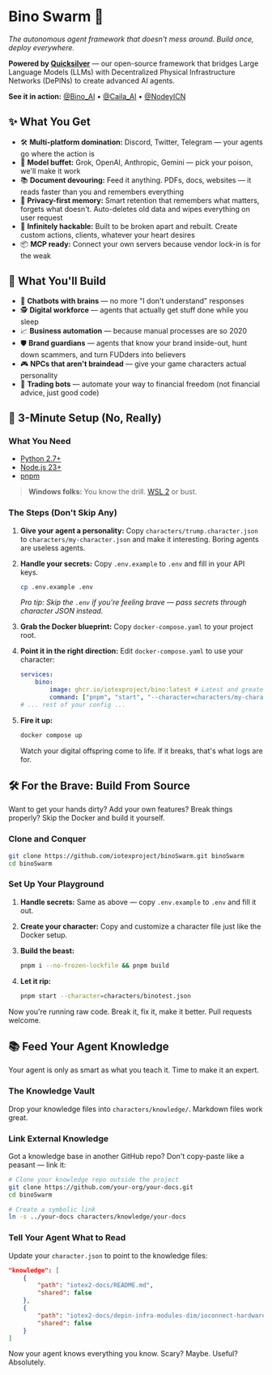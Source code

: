 # Bino Swarm 🐐

*The autonomous agent framework that doesn't mess around. Build once, deploy everywhere.*

**Powered by [Quicksilver](https://github.com/iotexproject/quicksilver.git)** — our open-source framework that bridges Large Language Models (LLMs) with Decentralized Physical Infrastructure Networks (DePINs) to create advanced AI agents.

**See it in action:** [@Bino_AI](https://x.com/Bino_AI) • [@Caila_AI](https://x.com/Caila_AI) • [@NodeyICN](https://x.com/NodeyICN)

## ✨ What You Get

- 🛠️ **Multi-platform domination:** Discord, Twitter, Telegram — your agents go where the action is
- 🧠 **Model buffet:** Grok, OpenAI, Anthropic, Gemini — pick your poison, we'll make it work
- 📚 **Document devouring:** Feed it anything. PDFs, docs, websites — it reads faster than you and remembers everything
- 💾 **Privacy-first memory:** Smart retention that remembers what matters, forgets what doesn't. Auto-deletes old data and wipes everything on user request
- 🔧 **Infinitely hackable:** Built to be broken apart and rebuilt. Create custom actions, clients, whatever your heart desires
- 📦 **MCP ready:** Connect your own servers because vendor lock-in is for the weak

## 🎯 What You'll Build

- 🤖 **Chatbots with brains** — no more "I don't understand" responses
- 🕵️ **Digital workforce** — agents that actually get stuff done while you sleep
- 📈 **Business automation** — because manual processes are so 2020
- 🛡️ **Brand guardians** — agents that know your brand inside-out, hunt down scammers, and turn FUDders into believers
- 🎮 **NPCs that aren't braindead** — give your game characters actual personality
- 🧠 **Trading bots** — automate your way to financial freedom (not financial advice, just good code)

## 🚀 3-Minute Setup (No, Really)

### What You Need

- [Python 2.7+](https://www.python.org/downloads/)
- [Node.js 23+](https://docs.npmjs.com/downloading-and-installing-node-js-and-npm)
- [pnpm](https://pnpm.io/installation)

> **Windows folks:** You know the drill. [WSL 2](https://learn.microsoft.com/en-us/windows/wsl/install-manual) or bust.

### The Steps (Don't Skip Any)

1. **Give your agent a personality:** Copy `characters/trump.character.json` to `characters/my-character.json` and make it interesting. Boring agents are useless agents.

2. **Handle your secrets:** Copy `.env.example` to `.env` and fill in your API keys.

   ```bash
   cp .env.example .env
   ```

   *Pro tip: Skip the `.env` if you're feeling brave — pass secrets through character JSON instead.*

3. **Grab the Docker blueprint:** Copy `docker-compose.yaml` to your project root.

4. **Point it in the right direction:** Edit `docker-compose.yaml` to use your character:

   ```yaml
   services:
       bino:
           image: ghcr.io/iotexproject/bino:latest # Latest and greatest
           command: ["pnpm", "start", "--character=characters/my-character.json"]
   # ... rest of your config ...
   ```

5. **Fire it up:**

   ```bash
   docker compose up
   ```

   Watch your digital offspring come to life. If it breaks, that's what logs are for.

## 🛠️ For the Brave: Build From Source

Want to get your hands dirty? Add your own features? Break things properly? Skip the Docker and build it yourself.

### Clone and Conquer

```bash
git clone https://github.com/iotexproject/binoSwarm.git binoSwarm
cd binoSwarm
```

### Set Up Your Playground

1. **Handle secrets:** Same as above — copy `.env.example` to `.env` and fill it out.

2. **Create your character:** Copy and customize a character file just like the Docker setup.

3. **Build the beast:**

   ```bash
   pnpm i --no-frozen-lockfile && pnpm build
   ```

4. **Let it rip:**

   ```bash
   pnpm start --character=characters/binotest.json
   ```

Now you're running raw code. Break it, fix it, make it better. Pull requests welcome.

## 📚 Feed Your Agent Knowledge

Your agent is only as smart as what you teach it. Time to make it an expert.

### The Knowledge Vault

Drop your knowledge files into `characters/knowledge/`. Markdown files work great.

### Link External Knowledge

Got a knowledge base in another GitHub repo? Don't copy-paste like a peasant — link it:

```bash
# Clone your knowledge repo outside the project
git clone https://github.com/your-org/your-docs.git
cd binoSwarm

# Create a symbolic link
ln -s ../your-docs characters/knowledge/your-docs
```

### Tell Your Agent What to Read

Update your `character.json` to point to the knowledge files:

```json
"knowledge": [
    {
        "path": "iotex2-docs/README.md",
        "shared": false
    },
    {
        "path": "iotex2-docs/depin-infra-modules-dim/ioconnect-hardware-sdk/README.md",
        "shared": false
    }
]
```

Now your agent knows everything you know. Scary? Maybe. Useful? Absolutely.
